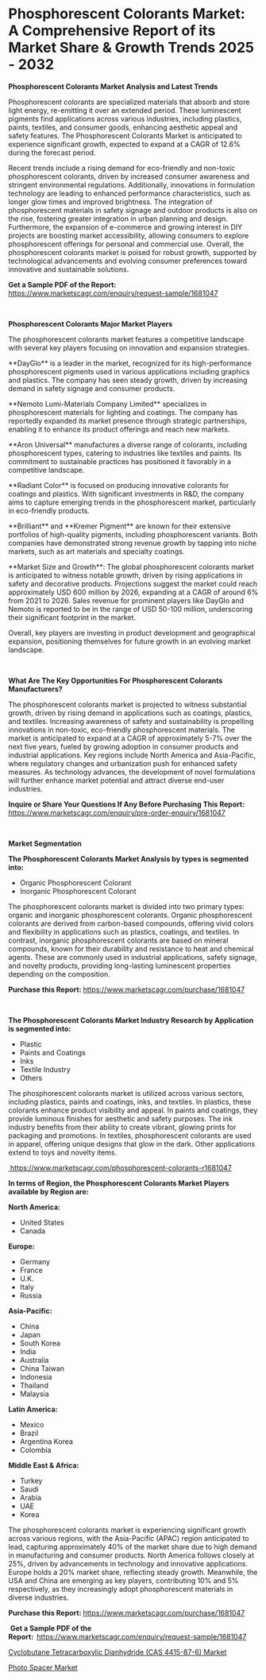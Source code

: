 <p><h1>Phosphorescent Colorants Market: A Comprehensive Report of its Market Share & Growth Trends 2025 - 2032</h1></p><p><strong>Phosphorescent Colorants Market Analysis and Latest Trends</strong></p>
<p><p>Phosphorescent colorants are specialized materials that absorb and store light energy, re-emitting it over an extended period. These luminescent pigments find applications across various industries, including plastics, paints, textiles, and consumer goods, enhancing aesthetic appeal and safety features. The Phosphorescent Colorants Market is anticipated to experience significant growth, expected to expand at a CAGR of 12.6% during the forecast period. </p><p>Recent trends include a rising demand for eco-friendly and non-toxic phosphorescent colorants, driven by increased consumer awareness and stringent environmental regulations. Additionally, innovations in formulation technology are leading to enhanced performance characteristics, such as longer glow times and improved brightness. The integration of phosphorescent materials in safety signage and outdoor products is also on the rise, fostering greater integration in urban planning and design. Furthermore, the expansion of e-commerce and growing interest in DIY projects are boosting market accessibility, allowing consumers to explore phosphorescent offerings for personal and commercial use. Overall, the phosphorescent colorants market is poised for robust growth, supported by technological advancements and evolving consumer preferences toward innovative and sustainable solutions.</p></p>
<p><strong>Get a Sample PDF of the Report:&nbsp;</strong> <a href="https://www.marketscagr.com/enquiry/request-sample/1681047?utm_campaign=2110&utm_medium=2&utm_source=Github&utm_content=ia&utm_term=24032025&utm_id=phosphorescent-colorants">https://www.marketscagr.com/enquiry/request-sample/1681047</a></p>
<p>&nbsp;</p>
<p><strong>Phosphorescent Colorants Major Market Players</strong></p>
<p><p>The phosphorescent colorants market features a competitive landscape with several key players focusing on innovation and expansion strategies. </p><p>**DayGlo** is a leader in the market, recognized for its high-performance phosphorescent pigments used in various applications including graphics and plastics. The company has seen steady growth, driven by increasing demand in safety signage and consumer products. </p><p>**Nemoto Lumi-Materials Company Limited** specializes in phosphorescent materials for lighting and coatings. The company has reportedly expanded its market presence through strategic partnerships, enabling it to enhance its product offerings and reach new markets.</p><p>**Aron Universal** manufactures a diverse range of colorants, including phosphorescent types, catering to industries like textiles and paints. Its commitment to sustainable practices has positioned it favorably in a competitive landscape.</p><p>**Radiant Color** is focused on producing innovative colorants for coatings and plastics. With significant investments in R&D, the company aims to capture emerging trends in the phosphorescent market, particularly in eco-friendly products.</p><p>**Brilliant** and **Kremer Pigment** are known for their extensive portfolios of high-quality pigments, including phosphorescent variants. Both companies have demonstrated strong revenue growth by tapping into niche markets, such as art materials and specialty coatings.</p><p>**Market Size and Growth**: The global phosphorescent colorants market is anticipated to witness notable growth, driven by rising applications in safety and decorative products. Projections suggest the market could reach approximately USD 600 million by 2026, expanding at a CAGR of around 6% from 2021 to 2026. Sales revenue for prominent players like DayGlo and Nemoto is reported to be in the range of USD 50-100 million, underscoring their significant footprint in the market.</p><p>Overall, key players are investing in product development and geographical expansion, positioning themselves for future growth in an evolving market landscape.</p></p>
<p>&nbsp;</p>
<p><strong>What Are The Key Opportunities For Phosphorescent Colorants Manufacturers?</strong></p>
<p><p>The phosphorescent colorants market is projected to witness substantial growth, driven by rising demand in applications such as coatings, plastics, and textiles. Increasing awareness of safety and sustainability is propelling innovations in non-toxic, eco-friendly phosphorescent materials. The market is anticipated to expand at a CAGR of approximately 5-7% over the next five years, fueled by growing adoption in consumer products and industrial applications. Key regions include North America and Asia-Pacific, where regulatory changes and urbanization push for enhanced safety measures. As technology advances, the development of novel formulations will further enhance market potential and attract diverse end-user industries.</p></p>
<p><strong>Inquire or Share Your Questions If Any Before Purchasing This Report:</strong> <a href="https://www.marketscagr.com/enquiry/pre-order-enquiry/1681047?utm_campaign=2110&utm_medium=2&utm_source=Github&utm_content=ia&utm_term=24032025&utm_id=phosphorescent-colorants">https://www.marketscagr.com/enquiry/pre-order-enquiry/1681047</a></p>
<p>&nbsp;</p>
<p><strong>Market Segmentation</strong></p>
<p><strong>The Phosphorescent Colorants Market Analysis by types is segmented into:</strong></p>
<p><ul><li>Organic Phosphorescent Colorant</li><li>Inorganic Phosphorescent Colorant</li></ul></p>
<p><p>The phosphorescent colorants market is divided into two primary types: organic and inorganic phosphorescent colorants. Organic phosphorescent colorants are derived from carbon-based compounds, offering vivid colors and flexibility in applications such as plastics, coatings, and textiles. In contrast, inorganic phosphorescent colorants are based on mineral compounds, known for their durability and resistance to heat and chemical agents. These are commonly used in industrial applications, safety signage, and novelty products, providing long-lasting luminescent properties depending on the composition.</p></p>
<p><strong>Purchase this Report:&nbsp;</strong><a href="https://www.marketscagr.com/purchase/1681047?utm_campaign=2110&utm_medium=2&utm_source=Github&utm_content=ia&utm_term=24032025&utm_id=phosphorescent-colorants">https://www.marketscagr.com/purchase/1681047</a></p>
<p>&nbsp;</p>
<p><strong>The Phosphorescent Colorants Market Industry Research by Application is segmented into:</strong></p>
<p><ul><li>Plastic</li><li>Paints and Coatings</li><li>Inks</li><li>Textile Industry</li><li>Others</li></ul></p>
<p><p>The phosphorescent colorants market is utilized across various sectors, including plastics, paints and coatings, inks, and textiles. In plastics, these colorants enhance product visibility and appeal. In paints and coatings, they provide luminous finishes for aesthetic and safety purposes. The ink industry benefits from their ability to create vibrant, glowing prints for packaging and promotions. In textiles, phosphorescent colorants are used in apparel, offering unique designs that glow in the dark. Other applications extend to toys and novelty items.</p></p>
<p><a href="https://www.marketscagr.com/phosphorescent-colorants-r1681047?utm_campaign=2110&utm_medium=2&utm_source=Github&utm_content=ia&utm_term=24032025&utm_id=phosphorescent-colorants">&nbsp;https://www.marketscagr.com/phosphorescent-colorants-r1681047</a></p>
<p><strong>In terms of Region, the Phosphorescent Colorants Market Players available by Region are:</strong></p>
<p>
    <p> <strong> North America: </strong>
        <ul>
            <li>United States</li>
            <li>Canada</li>
        </ul>
        </p> 
    <p> <strong> Europe: </strong>
        <ul>
            <li>Germany</li>
            <li>France</li>
            <li>U.K.</li>
            <li>Italy</li>
            <li>Russia</li>
        </ul>
        </p> 
    <p> <strong> Asia-Pacific: </strong>
        <ul>
            <li>China</li>
            <li>Japan</li>
            <li>South Korea</li>
            <li>India</li>
            <li>Australia</li>
            <li>China Taiwan</li>
            <li>Indonesia</li>
            <li>Thailand</li>
            <li>Malaysia</li>
        </ul>
        </p> 
    <p> <strong> Latin America: </strong>
        <ul>
            <li>Mexico</li>
            <li>Brazil</li>
            <li>Argentina Korea</li>
            <li>Colombia</li>
        </ul>
        </p> 
    <p> <strong> Middle East & Africa: </strong>
        <ul>
            <li>Turkey</li>
            <li>Saudi</li>
            <li>Arabia</li>
            <li>UAE</li>
            <li>Korea</li>
        </ul>
    </p>
    </p>
<p><p>The phosphorescent colorants market is experiencing significant growth across various regions, with the Asia-Pacific (APAC) region anticipated to lead, capturing approximately 40% of the market share due to high demand in manufacturing and consumer products. North America follows closely at 25%, driven by advancements in technology and innovative applications. Europe holds a 20% market share, reflecting steady growth. Meanwhile, the USA and China are emerging as key players, contributing 10% and 5% respectively, as they increasingly adopt phosphorescent materials in diverse industries.</p></p>
<p><strong>Purchase this Report: </strong><a href="https://www.marketscagr.com/purchase/1681047?utm_campaign=2110&utm_medium=2&utm_source=Github&utm_content=ia&utm_term=24032025&utm_id=phosphorescent-colorants">https://www.marketscagr.com/purchase/1681047</a></p>
<p>&nbsp;<strong>Get a Sample PDF of the Report:&nbsp;&nbsp;</strong><a href="https://www.marketscagr.com/enquiry/request-sample/1681047?utm_campaign=2110&utm_medium=2&utm_source=Github&utm_content=ia&utm_term=24032025&utm_id=phosphorescent-colorants">https://www.marketscagr.com/enquiry/request-sample/1681047</a></p>
<p><strong></strong></p>
<p><p><a href="https://github.com/ashepherd82/Market-Research-Report-List-7/blob/main/cyclobutane-tetracarboxylic-dianhydride-cas-4415-87-6-market.md?utm_campaign=2110&utm_medium=2&utm_source=Github&utm_content=ia&utm_term=24032025&utm_id=phosphorescent-colorants">Cyclobutane Tetracarboxylic Dianhydride (CAS 4415-87-6) Market</a></p><p><a href="https://github.com/JakirUddin651/Market-Research-Report-List-2/blob/main/photo-spacer-market.md?utm_campaign=2110&utm_medium=2&utm_source=Github&utm_content=ia&utm_term=24032025&utm_id=phosphorescent-colorants">Photo Spacer Market</a></p></p>